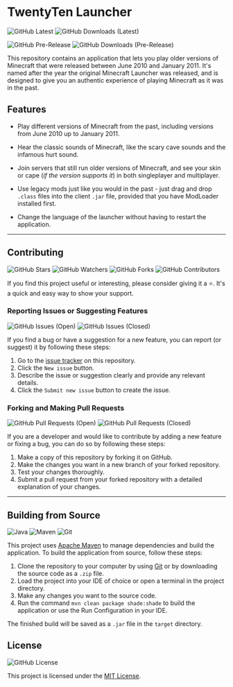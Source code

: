 # TwentyTen Launcher

![GitHub Latest](https://img.shields.io/github/v/release/Kawaxte/TwentyTenLauncher?sort=date&logo=github&label=latest&style=for-the-badge)
![GitHub Downloads (Latest)](https://img.shields.io/github/downloads/Kawaxte/TwentyTenLauncher/latest/total?sort=semver&logo=github&style=for-the-badge)

![GitHub Pre-Release](https://img.shields.io/github/v/release/Kawaxte/TwentyTenLauncher?include_prereleases&sort=date&logo=github&label=pre-release&style=for-the-badge)
![GitHub Downloads (Pre-Release)](https://img.shields.io/github/downloads-pre/Kawaxte/TwentyTenLauncher/latest/total?sort=semver&logo=github&label=downloads@pre-release&style=for-the-badge)

This repository contains an application that lets you play older versions of Minecraft that were
released between June 2010 and
January 2011. It's named after the year the original Minecraft Launcher was released, and is
designed to give you an authentic experience of playing Minecraft as it was in the past.

## Features

- Play different versions of Minecraft from the past, including versions from June 2010 up to
  January 2011.

- Hear the classic sounds of Minecraft, like the scary cave sounds and the infamous hurt sound.
- Join servers that still run older versions of Minecraft, and see your skin or cape (_if the
  version
  supports it_) in both singleplayer and multiplayer.
- Use legacy mods just like you would in the past - just drag and drop `.class` files into the
  client `.jar` file, provided that you have ModLoader installed first.
- Change the language of the launcher without having to restart the application.

---

## Contributing

![GitHub Stars](https://img.shields.io/github/stars/Kawaxte/TwentyTenLauncher?logo=github&style=for-the-badge)
![GitHub Watchers](https://img.shields.io/github/watchers/Kawaxte/TwentyTenLauncher?logo=github&style=for-the-badge)
![GitHub Forks](https://img.shields.io/github/forks/Kawaxte/TwentyTenLauncher?logo=github&style=for-the-badge)
![GitHub Contributors](https://img.shields.io/github/contributors/Kawaxte/TwentyTenLauncher?logo=github&style=for-the-badge)

If you find this project useful or interesting, please consider giving it a ⭐. It's a
quick and easy way to show your support.

### Reporting Issues or Suggesting Features

![GitHub Issues (Open)](https://img.shields.io/github/issues/Kawaxte/TwentyTenLauncher?logo=github&style=for-the-badge)
![GitHub Issues (Closed)](https://img.shields.io/github/issues-closed/Kawaxte/TwentyTenLauncher?logo=github&style=for-the-badge)

If you find a bug or have a suggestion for a new feature, you can report (or suggest) it by
following
these steps:

1. Go to the [issue tracker](https://github.com/Kawaxte/TwentyTenLauncher/issues) on this
   repository.
2. Click the `New issue` button.
3. Describe the issue or suggestion clearly and provide any relevant details.
4. Click the `Submit new issue` button to create the issue.

### Forking and Making Pull Requests

![GitHub Pull Requests (Open)](https://img.shields.io/github/issues-pr/Kawaxte/TwentyTenLauncher?logo=github&style=for-the-badge)
![GitHub Pull Requests (Closed)](https://img.shields.io/github/issues-pr-closed/Kawaxte/TwentyTenLauncher?logo=github&style=for-the-badge)

If you are a developer and would like to contribute by adding a new feature or
fixing a bug, you can do so by following these steps:

1. Make a copy of this repository by forking it on GitHub.
2. Make the changes you want in a new branch of your forked repository.
3. Test your changes thoroughly.
4. Submit a pull request from your forked repository with a detailed
   explanation of your changes.

---

## Building from Source

![Java](https://img.shields.io/badge/Java-8%2B-blue?style=for-the-badge)
![Maven](https://img.shields.io/badge/Maven-3.8.1-blue?logo=apachemaven&color=C71A36&style=for-the-badge)
![Git](https://img.shields.io/badge/Git-2.40.1-blue?logo=git&color=F05032&style=for-the-badge)

This project uses [Apache Maven](https://maven.apache.org/) to manage dependencies and build the
application. To build the application from source, follow these steps:

1. Clone the repository to your computer by using [Git](https://git-scm.com/) or by downloading the
   source code as a `.zip` file.
2. Load the project into your IDE of choice or open a terminal in the project directory.
3. Make any changes you want to the source code.
4. Run the command `mvn clean package shade:shade` to build the application or use the Run
   Configuration
   in your IDE.

The finished build will be saved as a `.jar` file in the `target` directory.

## License

![GitHub License](https://img.shields.io/github/license/Kawaxte/TwentyTenLauncher?logo=github&style=for-the-badge)

This project is licensed under the [MIT License](https://choosealicense.com/licenses/mit/).